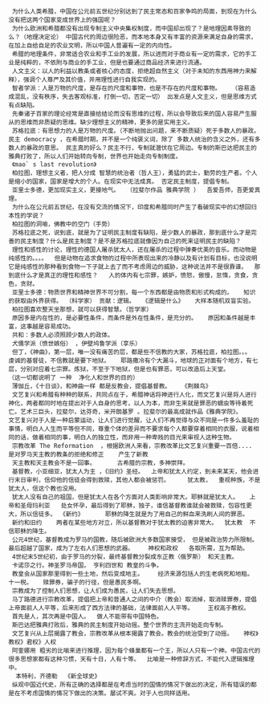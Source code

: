      为什么人类希腊，中国在公元前五世纪分别达到了民主常态和百家争鸣的局面，到现在为什么没有把这两个国家变成世界上的强国呢？
     为什么欧洲和希腊都没有出现专制主义中央集权制度，而中国却出现了？是地理因素导致的么？（地理决定论） 中国古代的周边很险恶，而本地本身又有丰富的资源来满足自身的需求，在加上自给自足的农业文明，所以中国人普遍有一定的内向性。
     希腊的地理条件，非常适合农业和手工业的发展，所以进而对于商业有一定的需求，它的手工业是纯粹的，不依附与商业的手工业，但是也要通过商品经济来进行流通。
     人文主义：以人的利益以教条或者核心的态度，拒绝超自然主义（对于未知的东西用神力来解释），强调个人尊严及其价值，并用理性进行自我实现的。
     智者学派：人是万物的尺度，是存在的尺度和事物，也是不存在的尺度和事物。   （容易造成混乱，没有秩序，失去客观标准，打倒一切，否定一切） 出发点是人文主义，但是思维方式有点缺陷。
     先秦诸子百家的理论经常是直接给结论而没有思维的过程，所以会导致后来的国人容易产生服从的思维而非质疑的思维。缺少理想主义的精神，更多的是实用主义。
     苏格拉底：有思想力的人是万物的尺度。（不断地抛出问题，来不断质疑）死于多数人的暴政。 民主 democracy ，在希腊时期，并不是一个纯褒义词，除了 多数人统治的含义之外，还有多数人的暴政的意思。 民主真的好么？民主不行，专制就潜伏在它周边。专制的斯巴达把民主的雅典打败了，所以人们开始转向专制，世界也开始走向专制制度。
     《mao` s last revolution》
     柏拉图，理想主义者，把人分成 智慧的统治者（哲人王），勇猛的武士，勤劳的生产者。个人是缩小的国家，国家是增大的个人。在现实中无法成真。 否定民主制度，提倡专制。
     亚里士多德，更加现实主义，更接地气。  （拉斐尔作品 雅典学院 ）  吾爱吾师，吾更爱真理。
     为什么在公元前五世纪，在没有交流的情况下，印度和希腊同时产生了看破现实中的幻想回归本性的学说？
     柏拉图的洞喻，佛教中的空门（手势）
     苏格拉底之死，说到底，就是为了证明民主制度有缺陷，是少数人的暴政，那到底什么才是完善的民主制度？什么是民主制度？是不是苏格拉底就像因为自己的死来证明民主的缺陷？
     理性和感性的讨论，理性的德国人屠杀犹太人，还在屠杀的过程中弹奏优美的音乐。而动物是纯感性的。。。。  但是动物在追求食物的过程中所表现出来的冷静以及有计划有目标，也没说明它是纯感性的那种看到食物一下子就上去了而不考虑周边的威胁，这种说法并不是很靠谱。  那到底什么才是真正的理性和感性？   人的体内有七宗罪，嫉妒，愤怒，傲慢，怠惰，贪食，贪色，贪财。
     亚里士多德：物质世界和精神世界不可分割，每一个东西都是由物质和形式构成的。   知识的获取由外界获得。 （科学家） 贡献：逻辑。  《逻辑是什么》   大样本随机双盲实验。
     柏拉图喜欢整天坐那想，就可以获得智慧。（哲学家）
     原因多是内在性的，是必要性条件，而条件是外在性条件，是充分的。   原因和条件越是丰富，这事越是容易成功。
     共和：多数人必须照顾少数人的政体。
     犬儒学派（愤世嫉俗） ，伊壁鸠鲁学派（享乐）
     但丁，《神曲》，第一层，唯一没有痛苦的层，都是些不信教的大家，苏格拉底，柏拉图。。。    虔诚的基督徒，不信教就是要下地狱。   耶路撒冷有个大漏斗，地球的正对面有个地方，有七层，分别对应着七宗罪。炼狱，不至于下地狱，但是也有罪恶，可以改造后上天堂。           （这一切都说明了 一种  净化人和世界的目的）
     薄伽丘，《十日谈》，和神曲一样 都是反教会，提倡基督教。   《荆棘鸟》
     文艺复兴和希腊有种种的联系，共同点在于，希腊神话将神进行人化，而文艺复兴是将人进行神化，两者都同时地在提出对于人自身的思考，以人为本，而非生来就是罪恶的蠕虫等待着死亡。艺术三巨头，拉斐尔，达芬奇，米开朗基罗 。拉斐尔的最高成就作品《雅典学院》。        文艺复兴对于人是一种启蒙运动，让人们进行觉醒，让人们不再觉得与众不同是一件多么羞耻的事情，明白人人生而平等但不同，尊重个体的差异而不要求每个人都要穿着相同的衣服，说着相同的话，做着相同的事，明白人的独立性，而非用一种卑贱的目光来审视人这种生物。
     宗教改革 The Reformation  ，根据欧洲人来看，宗教改革比文艺复兴重要一百倍....    是对罗马天主教的教条的拒绝和修正    产生了新教
     天主教和天主教会不是一回事。      古希腊的宗教，多神崇拜。   
     基督教，小亚细亚，犹太人为主 ，《旧约》圣经。  上帝和犹太人约定，到未来某天，他会进行末日审判，信仰他的信徒会得到救赎，其他人都会被惩罚。     犹太教，  重视种族，不是犹太人，信这个教也没用。
     犹太人没有自己的祖国，但是犹太人在各个方面对人类影响非常大。耶稣就是犹太人。   上帝和圣母玛利亚   处女怀孕，最后得到了耶稣，独子，谁信基督教谁就会被救赎，包容性更大，所以信徒多。 《新约》      耶稣的降生就是为了用自己的鲜血来洗刷人间的罪恶。
     新约和旧约    两者在某些地方对立，所以基督教对于犹太教的迫害非常大。  犹太教  不信耶稣的降生。        
     公元4世纪，基督教成为罗马的国教，随后被欧洲大多数国家接受， 但是被政治势力所限制。   最后超越了国家，成为了左右人们思想的武器。    神权和政权   各取所需，互为帮助。
     4世纪末5世纪初，由于罗马的分裂，最终基督教分裂成东正教（俄罗斯） 和天主教。
     卡诺莎之行。神圣罗马帝国， 亨利四世和 教皇的斗争。     
     教皇会从国家那里得到一些土地，然后变成地主。    经济来源包括人的生老病死和地租。        十一税。   赎罪券，骗子的行径，但是愚民多啊。
     宗教成为了控制人们思想，让人们成为愚民，让人们失去思想。
     马丁路德进行宗教改革，提倡把上帝和普通人之间的中介（教会）取消掉，取消赎罪券，提倡上帝面前人人平等，后来形成了西方法律的基础，法律面前人人平等。    王权高于教权。
     首先是人，其次再是中国人。  做人不能带有中国特色。
     斯巴达把雅典打败后，雅典的民主制度开始动摇。整个世界的主流开始走向专制。
     文艺复兴从上层揭露了教会，宗教改革从根本揭露了教会。教会的统治受到了动摇。   神权》教权》君权》人权
     阿奎娜用 粗劣的比喻来进行推理，因为每个蜂巢都有一个王，所以人只有一个神。中国古代的很多思想家都有这种习惯，天有十日，人有十等。  比喻是一种修辞方式，不能代入逻辑推理中。
      本特利，齐德勒  《新全球史》
     纵观中国近代史，所有正确的选择都是在考虑当时的国情的情况下做出的决定，所有错误的都是在不考虑国情的情况下做出的决策。屡试不爽。对于人也同样适用。